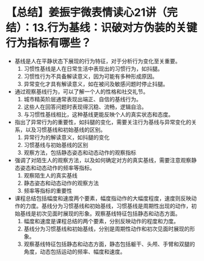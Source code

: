 # 【总结】姜振宇微表情读心21讲（完结）：13.行为基线：识破对方伪装的关键行为指标有哪些？

-   基线是人在平静状态下展现的行为特征，对于分析行为变化至关重要。
    1.  习惯性基线是人在日常生活中表现出的习惯行为，如抖腿。
    2.  习惯性行为不具备解读意义，因为可能有多种形成原因。
    3.  异常变化才具有解读意义，如在被问及敏感问题时停止抖腿。
-   通过观察基线行为，可以了解一个人的性格和社交礼节。
    1.  城市精英阶层通常表现出端正、自信的基线行为。
    2.  这些人在回答问题时表现得沉稳、流畅，逻辑自洽。
    3.  与习惯性基线相比，这种基线更能反映个人的真实状态和态度。
-   指出了异常行为的重要性，如抖腿的变化，需要关注行为基线与异常变化的关系，以及习惯基线和初始基线的区别。
    1.  异常行为的解读意义，如抖腿的变化
    2.  习惯基线与初始基线的区别
    3.  观察方法，包括静态姿态和动态动作的观察指标
-   强调了对陌生人的观察方法，以及如何确定对方的真实基线，需要注意观察静态姿态和动态动作的频率等指标。
    1.  观察陌生人的真实基线
    2.  静态姿态和动态动作的观察方法
    3.  频率等指标的重要性
-   课程总结包括幅度和速度两个要素，幅度指动作的大幅度程度，速度则反映动作的力度。基线分为习惯基线和初始基线，习惯基线是周期性出现的动作，初始基线是初次见面时展现的形象。观察基线特征包括静态和动态方面。
    1.  幅度和速度是课程总结的两个要素，分别反映动作的程度和力度。
    2.  基线分为习惯基线和初始基线，分别是周期性动作和初次见面时展现的形象。
    3.  观察基线特征包括静态和动态方面，静态包括躯干、头颅、手臂和双腿的角度，动态包括运动的频率、幅度和速度。